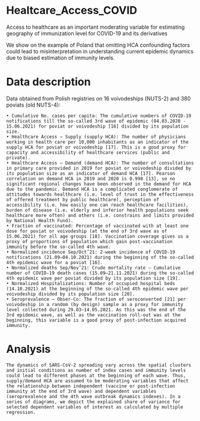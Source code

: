 # Healtcare_Access_COVID
Access to healthcare as an important moderating variable for estimating geography of immunization level for COVID-19 and its derivatives


We show on the example of Poland that omitting HCA confounding factors could lead to misinterpretation in understanding current epidemic dynamics due to biased estimation of immunity levels. 

# Data description
Data obtained from Polish registries on 16 voivodeships (NUTS-2) and 380 poviats (old NUTS-4):

    • Cumulative No. cases per capita: The cumulative numbers of COVID-19 notifications till the so-called 3rd wave of epidemic (04.03.2020 - 15.06.2021) for poviat or voivodeship [16] divided by its population size. 
    • Healthcare Access – Supply (supply HCA): The number of physicians working in health care per 10,000 inhabitants as an indicator of the supply HCA for poviat or voivodeship [17]. This is a good proxy for capacity and accessibility of healthcare services (public and private).      
    • Healthcare Access – Demand (demand HCA): The number of consultations in primary care provided in 2019 for poviat or voivodeship divided by its population size as an indicator of demand HCA [17]. Pearson correlation on demand HCA in 2019 and 2020 is 0.998 [13], so no significant regional changes have been observed in the demand for HCA due to the pandemic. Demand HCA is a complicated conglomerate of attitudes towards healthcare (i.e. level of trust in the effectiveness of offered treatment by public healthcare), perception of accessibility (i.e. how easily one can reach healthcare facilities), burden of disease (i.e. elderly and inferior health populations seek healthcare more often) and others (i.e. constrains and limits provided by National Health Fund).   
    • Fraction of vaccinated: Percentage of vaccinated with at least one dose for poviat or voivodeship (at the end of 3rd wave as of 15.06.2021) for all age groups [18]. Vaccination coverage gives us a proxy of proportions of population which gain post-vaccination immunity before the so-called 4th wave.   
    • Normalized incidence Sep/Oct’21: 2-week incidence of COVID-19 notifications (21.09–04.10.2021) during the beginning of the so-called 4th epidemic wave for a poviat [16].
    • Normalized deaths Sep/Nov’21: Crude mortality rate – Cumulative number of COVID-19 death cases (15.09–21.11.2021) during the so-called 4th epidemic wave per poviat divided by its population size [19].
    • Normalized Hospitalizations: Number of occupied hospital beds (14.10.2021) at the beginning of the so-called 4th epidemic wave per voivodeship divided by its population size [20].
    • Seroprevalence – Obser-Co: The fraction of seroconverted [21] per voivodeship in a random (by design) sample as a proxy for immunity level collected during 29.03–14.05.2021. As this was the end of the 3rd epidemic wave, as well as the vaccination roll-out was at the beginning, this variable is a good proxy of post-infection acquired immunity.
    
  # Analysis
  
    The dynamics of SARS-CoV-2 spreading vary across the spatial clusters and initial conditions as number of index cases and immunity levels could lead to different phases at the beginning of each wave. Thus, supply/demand HCA are assumed to be moderating variables that affect the relationship between independent (vaccine or post-infection immunity at the end of 3rd wave) and dependent variables (seroprevalence and the 4th wave outbreak dynamics indexes). In a series of diagrams, we depict the explained share of variance for selected dependent variables of interest as calculated by multiple regression.
